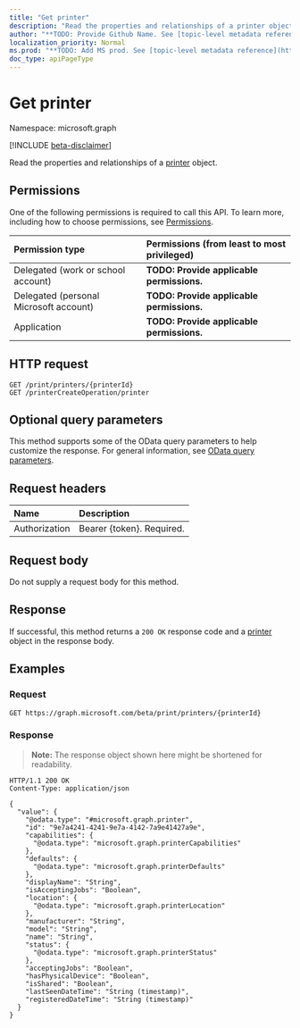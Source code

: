 ```yaml
---
title: "Get printer"
description: "Read the properties and relationships of a printer object."
author: "**TODO: Provide Github Name. See [topic-level metadata reference](https://msgo.azurewebsites.net/add/document/guidelines/metadata.html#topic-level-metadata)**"
localization_priority: Normal
ms.prod: "**TODO: Add MS prod. See [topic-level metadata reference](https://msgo.azurewebsites.net/add/document/guidelines/metadata.html#topic-level-metadata)**"
doc_type: apiPageType
---
```


# Get printer
Namespace: microsoft.graph

[!INCLUDE [beta-disclaimer](../../includes/beta-disclaimer.md)]

Read the properties and relationships of a [printer](../resources/printer.md) object.

## Permissions
One of the following permissions is required to call this API. To learn more, including how to choose permissions, see [Permissions](/graph/permissions-reference).

|Permission type|Permissions (from least to most privileged)|
|:---|:---|
|Delegated (work or school account)|**TODO: Provide applicable permissions.**|
|Delegated (personal Microsoft account)|**TODO: Provide applicable permissions.**|
|Application|**TODO: Provide applicable permissions.**|

## HTTP request

<!-- {
  "blockType": "ignored"
}
-->
``` http
GET /print/printers/{printerId}
GET /printerCreateOperation/printer
```

## Optional query parameters
This method supports some of the OData query parameters to help customize the response. For general information, see [OData query parameters](/graph/query-parameters).

## Request headers
|Name|Description|
|:---|:---|
|Authorization|Bearer {token}. Required.|

## Request body
Do not supply a request body for this method.

## Response

If successful, this method returns a `200 OK` response code and a [printer](../resources/printer.md) object in the response body.

## Examples

### Request
<!-- {
  "blockType": "request",
  "name": "get_printer"
}
-->
``` http
GET https://graph.microsoft.com/beta/print/printers/{printerId}
```


### Response
>**Note:** The response object shown here might be shortened for readability.
<!-- {
  "blockType": "response",
  "truncated": true,
  "@odata.type": "microsoft.graph.printer"
}
-->
``` http
HTTP/1.1 200 OK
Content-Type: application/json

{
  "value": {
    "@odata.type": "#microsoft.graph.printer",
    "id": "9e7a4241-4241-9e7a-4142-7a9e41427a9e",
    "capabilities": {
      "@odata.type": "microsoft.graph.printerCapabilities"
    },
    "defaults": {
      "@odata.type": "microsoft.graph.printerDefaults"
    },
    "displayName": "String",
    "isAcceptingJobs": "Boolean",
    "location": {
      "@odata.type": "microsoft.graph.printerLocation"
    },
    "manufacturer": "String",
    "model": "String",
    "name": "String",
    "status": {
      "@odata.type": "microsoft.graph.printerStatus"
    },
    "acceptingJobs": "Boolean",
    "hasPhysicalDevice": "Boolean",
    "isShared": "Boolean",
    "lastSeenDateTime": "String (timestamp)",
    "registeredDateTime": "String (timestamp)"
  }
}
```

